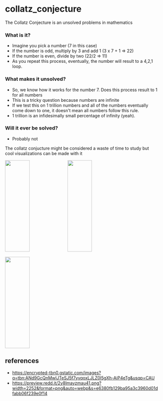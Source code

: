 # collatz_conjecture
The Collatz Conjecture is an unsolved problems in mathematics
### What is it?
- Imagine you pick a number (7 in this case)  
- If the number is odd, multiply by 3 and add 1 (3 x 7 + 1 => 22)  
- If the number is even, divide by two (22/2 => 11)  
- As you repeat this process, eventually, the number will result to a 4,2,1 loop.

### What makes it unsolved?
- So, we know how it works for the number 7. Does this process result to 1 for all numbers
- This is a tricky question because numbers are infinite
- If we test this on 1 trillion numbers and all of the numbers eventually come down to one, it doesn't mean all numbers follow this rule.
- 1 trillion is an infidesimally small percentage of infinity (yeah).

### Will it ever be solved?
- Probably not

The collatz conjucture might be considered a waste of time to study but cool visualizations can be made with it  
<p>
<img src="https://encrypted-tbn0.gstatic.com/images?q=tbn:ANd9GcQnMwIJTeSJ5f7yvqoxLJLZ0l5gXh-AiP4eTg&usqp=CAU" width="40%" height="300px">
<img src="https://preview.redd.it/2y8lmayzmau41.png?width=2252&format=png&auto=webp&s=e6380fb129ba95a3c3960d01dfabb06f239e0f14" width="40%" height="300px">
</p>

<p>
  <img src="https://user-images.githubusercontent.com/88403488/128085147-1e2aae51-bc2d-46b8-9836-1b8f6ccfbbd8.png" width="40%" height="300px">

  </p>


## references
- https://encrypted-tbn0.gstatic.com/images?q=tbn:ANd9GcQnMwIJTeSJ5f7yvqoxLJLZ0l5gXh-AiP4eTg&usqp=CAU
- https://preview.redd.it/2y8lmayzmau41.png?width=2252&format=png&auto=webp&s=e6380fb129ba95a3c3960d01dfabb06f239e0f14

